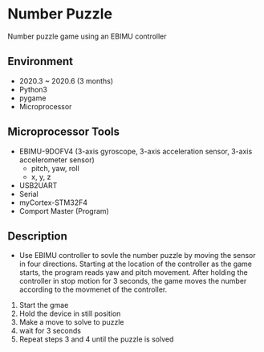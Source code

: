 # Number Puzzle
Number puzzle game using an EBIMU controller

## Environment
- 2020.3 ~ 2020.6 (3 months)
- Python3
- pygame
- Microprocessor


## Microprocessor Tools
- EBIMU-9DOFV4 (3-axis gyroscope, 3-axis acceleration sensor, 3-axis accelerometer sensor)
  - pitch, yaw, roll
  - x, y, z
- USB2UART
- Serial 
- myCortex-STM32F4
- Comport Master (Program)


## Description
- Use EBIMU controller to sovle the number puzzle by moving the sensor in four directions. Starting at the location of the controller as the game starts, the program reads yaw and pitch movement. After holding the controller in stop motion for 3 seconds, the game moves the number according to the movmenet of the controller. 
1. Start the gmae
2. Hold the device in still position
3. Make a move to solve to puzzle
4. wait for 3 seconds
5. Repeat steps 3 and 4 until the puzzle is solved
